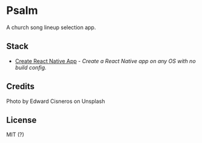 # Psalm
A church song lineup selection app.

## Stack
- [Create React Native App](https://github.com/react-community/create-react-native-app) - *Create a React Native app on any OS with no build config.*

## Credits
Photo by Edward Cisneros on Unsplash

## License
MIT (?)